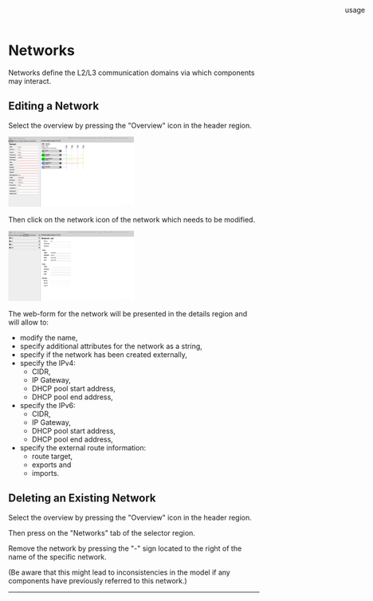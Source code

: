 Networks
========

Networks define the L2/L3 communication domains via which components may interact.

Editing a Network
----------------

Select the overview by pressing the "Overview" icon in the header region.

<img src="images/overview.png" alt="Overview" width="50%"/>

Then click on the network icon of the network which needs to be modified.

<img src="images/network.png" alt="Network" width="50%"/>

The web-form for the network will be presented in the details region and will allow to:

* modify the name,
* specify additional attributes for the network as a string,
* specify if the network has been created externally,
* specify the IPv4:
  * CIDR,
  * IP Gateway,
  * DHCP pool start address,
  * DHCP pool end address,
* specify the IPv6:
  * CIDR,
  * IP Gateway,
  * DHCP pool start address,
  * DHCP pool end address,
* specify the external route information:
  * route target,
  * exports and
  * imports.

Deleting an Existing Network
-----------------------------

Select the overview by pressing the "Overview" icon in the header region.

Then press on the "Networks" tab of the selector region.

Remove the network by pressing the "-" sign located to the right of the name of the specific network.

(Be aware that this might lead to inconsistencies in the model if any components have previously referred to this network.)

-----

<div style="z-index:100; position: fixed; top: 16px; right: 16px;"><a style="text-decoration: none;" href="doc.html?usage.md">usage</a></div>
